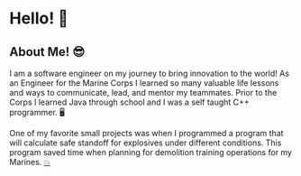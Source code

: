 # Hello! 👋

## About Me! 😎
I am a software engineer on my journey to bring innovation to the world! As an Engineer for the Marine Corps I learned so many valuable life lessons and ways to
communicate, lead, and mentor my teammates. Prior to the Corps I learned Java through school and I was a self taught C++ programmer. 🖥

One of my favorite small projects was when I programmed a program that will calculate safe standoff for explosives under different conditions. This program saved time
when planning for demolition training operations for my Marines. [💥](https://github.com/EvinRWatson/newCalc)
